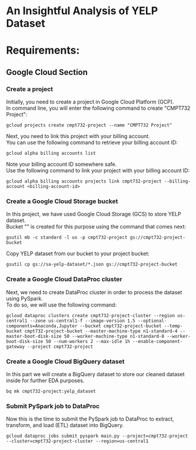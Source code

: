 # An Insightful Analysis of YELP Dataset

# Requirements:

## Google Cloud Section
### Create a project
Initially, you need to create a project in Google Cloud Platform (GCP). <br/>
In command line, you will enter the following command to create "CMPT732 Project":<br/>
```
gcloud projects create cmpt732-project --name "CMPT732 Project" 
```
Next, you need to link this project with your billing account.<br/>
You can use the following command to retrieve your billing account ID:<br/>
```
gcloud alpha billing accounts list
```
Note your billing account ID somewhere safe.<br/>
Use the following command to link your project with your billing account ID:<br/>
```
gcloud alpha billing accounts projects link cmpt732-project --billing-account <billing-account-id>
```

### Create a Google Cloud Storage bucket 
In this project, we have used Google Cloud Storage (GCS) to store YELP dataset.<br/>
Bucket "" is created for this purpose using the command that comes next:<br/>
```
gsutil mb -c standard -l us -p cmpt732-project gs://cmpt732-project-bucket
```
Copy YELP dataset from our bucket to your project bucket:
```
gsutil cp gs://sa-yelp-dataset/*.json gs://cmpt732-project-bucket
```

### Create a Google Cloud DataProc cluster
Next, we need to create DataProc cluster in order to process the dataset using PySpark.<br/>
To do so, we will use the following command:<br/>
```
gcloud dataproc clusters create cmpt732-project-cluster --region us-central1 --zone us-central1-f --image-version 1.5 --optional-components=Anaconda,Jupyter --bucket cmpt732-project-bucket --temp-bucket cmpt732-project-bucket --master-machine-type n1-standard-4 --master-boot-disk-size 50 --worker-machine-type n1-standard-8 --worker-boot-disk-size 50 --num-workers 2 --max-idle 1h --enable-component-gateway --project cmpt732-project
```

### Create a Google Cloud BigQuery dataset
In this part we will create a BigQuery dataset to store our cleaned dataset inside for further EDA purposes.<br/>
```
bq mk cmpt732-project:yelp_dataset
```

### Submit PySpark job to DataProc
Now this is the time to submit the PySpark job to DataProc to extract, transform, and load (ETL) dataset into BigQuery.
```
gcloud dataproc jobs submit pyspark main.py --project=cmpt732-project --cluster=cmpt732-project-cluster --region=us-central1
```